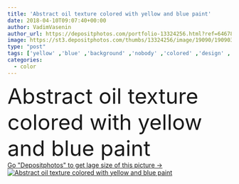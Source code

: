 ```yaml
---
title: 'Abstract oil texture colored with yellow and blue paint'
date: 2018-04-10T09:07:40+00:00
author: VadimVasenin
author_url: https://depositphotos.com/portfolio-13324256.html?ref=64678756
image: https://st3.depositphotos.com/thumbs/13324256/image/19090/190903950/api_thumb_450.jpg?forcejpeg=true
type: "post"
tags: ['yellow' ,'blue' ,'background' ,'nobody' ,'colored' ,'design' ,'art' ,'decorate' ,'abstract' ,'texture' ,'hobby' ,'creativity' ,'paint' ,'create' ,'creative' ,'draw' ,'painted' ,'wallpaper' ,'drawing' ,'textured' ,'artistic' ,'acrylic' ,'arts' ,'copy space' ,'close up' ,'oil painting' ,'oil paint' ]
categories: 
  - color
---
```

<div aling="center">
            <font size="60"> Abstract oil texture colored with yellow and blue paint</font>   
</div>
<div>
    <a href='https://st3.depositphotos.com/thumbs/13324256/image/19090/190903950/api_thumb_450.jpg?forcejpeg=true?ref=64678756' target=_blank > Go "Depositphotos" to get lage size of this picture ->
        <img href='https://st3.depositphotos.com/thumbs/13324256/image/19090/190903950/api_thumb_450.jpg?forcejpeg=true?ref=64678756' src='https://st3.depositphotos.com/13324256/19090/i/950/depositphotos_190903950-stock-photo-abstract-oil-texture-colored-yellow.jpg?forcejpeg=true' alt='Abstract oil texture colored with yellow and blue paint' >
    </a>
</div>
